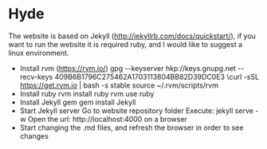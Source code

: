 # Hyde

The website is based on Jekyll (http://jekyllrb.com/docs/quickstart/), if you want to run the website it is required ruby, and I would like to suggest a linux environment.
* Install rvm (https://rvm.io/)
  gpg --keyserver hkp://keys.gnupg.net --recv-keys 409B6B1796C275462A1703113804BB82D39DC0E3
  \curl -sSL https://get.rvm.io | bash -s stable
  source ~/.rvm/scripts/rvm
* Install ruby
  rvm install ruby
  rvm use ruby
* Install Jekyll gem
  gem install Jekyll
* Start Jekyll server
  Go to website repository folder
  Execute: jekyll serve -w
  Open the url: http://localhost:4000 on a browser
* Start changing the .md files, and refresh the browser in order to see changes
